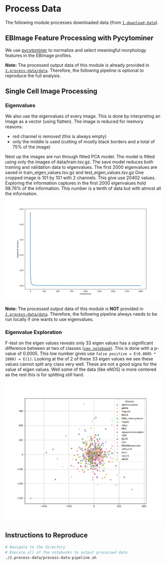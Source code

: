 # Process Data

The following module processes downloaded data (from [`1.download-data`](1.download-data)).

## EBImage Feature Processing with Pycytominer

We use [pycytominer](https://github.com/cytomining/pycytominer) to normalize and select meaningful morphology features in the EBImage profiles.

**Note:** The processed output data of this module is already provided in [`2.process-data/data`](https://github.com/cytomining/pycytominer).
Therefore, the following pipeline is optional to reproduce the full analysis.

## Single Cell Image Processing

### Eigenvalues

We also use the eigenvalues of every image.
This is done by interpreting an image as a vector (using flatten).
The image is reduced for memory reasons:
- red channel is removed (this is always empty)
- only the middle is used (cutting of mostly black borders and a total of 75% of the image)

Next up the images are run through fitted PCA model.
The model is fitted using only the images of data/train.tsv.gz.
The save model reduces both training and validation data to eigenvalues.
The first 2000 eigenvalues are saved in train_eigen_values.tsv.gz and test_eigen_values.tsv.gz
One cropped image is 101 by 101 with 2 channels.
This give use 20402 values.
Exploring the information captures in the first 2000 eigenvalues hold 98.76% of the information.
This number is a tenth of data but with almost all the information.
![information graph](figures/information_graph_0.9876.png)

**Note:** The processed output data of this module is **NOT** provided in [`2.process-data/data`](/2.process-data/data`).
Therefore, the following pipeline always needs to be run locally if one wants to use eigenvalues.

### Eigenvalue Exploration
F-test on the eigen values reveals only 33 eigen values has a significant difference between at two of classes ([`see notebook`](2.process-data/2.1.analysing-eigen-values.ipynb)). 
This is done with a p-value of 0.0005. 
This low number gives use ```false positive = E(0.0005 * 2000) = E(1)```. 
Looking at the of 2 of these 33 eigen values we see these values cannot split any class very well. 
These are not a good signs for the value of eigen values. 
Well some of the data (like eNOS) is more centered as the rest this is for splitting still hard. 

![plots](/2.process-data/results/scatterplot_eigen_value_0034_eigen_value_0040.png)

## Instructions to Reproduce

```bash
# Navigate to the directory
# Execute all of the notebooks to output processed data
./2.process-data/process-data-pipeline.sh
```
